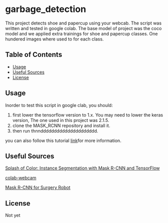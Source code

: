 # garbage_detection
This project detects shoe and papercup using your webcab. The script was written and tested in google colab. The base model of project was the coco model and we applied extra trainings for shoe and papercup classes. One hundered images where used to for each class.


Table of Contents
-----------------

  * [Usage](#usage)
  * [Useful Sources](#usefulsources)
  * [License](#license)

Usage
-----

Inorder to test this script in google clab, you should:
1. first lower the tensorflow version to 1.x. You may need to lower the keras version, The one used in this project was 2.1.5. 
2. clone the MASK_RCNN repository and install it.
3. then run thnnddddddddddddddddddddd.

you can also follow this tutorial [link](https://machinelearningmastery.com/how-to-train-an-object-detection-model-with-keras/)for more information.

Useful Sources
-----

[Splash of Color: Instance Segmentation with Mask R-CNN and TensorFlow](https://engineering.matterport.com/splash-of-color-instance-segmentation-with-mask-r-cnn-and-tensorflow-7c761e238b46)

[colab-webcam](https://github.com/theAIGuysCode/colab-webcam)

[Mask R-CNN for Surgery Robot](https://github.com/SUYEgit/Surgery-Robot-Detection-Segmentation)

License
-----

Not yet  
